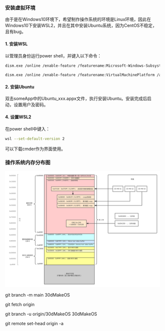 ### 安装虚拟环境

由于是在Windows10环境下，希望制作操作系统的环境是Linux环境，因此在Windows10下安装WSL2，并且在其中安装Ubuntu系统，因为CentOS不稳定，且有bug。

#### 1. 安装WSL

以管理员身份运行power shell，并键入以下命令：

``` bash
dism.exe /online /enable-feature /featurename:Microsoft-Windows-Subsystem-Linux /all /norestart
```

```bash
dism.exe /online /enable-feature /featurename:VirtualMachinePlatform /all /norestart
```

#### 2. 安装Ubuntu
双击someApp中的Ubuntu_xxx.appx文件，执行安装Ubuntu。安装完成后启动，设置用户及密码。

#### 4. 设置WSL2

在power shell中键入：

```bash
wsl --set-default-version 2
```

可以下载cmder作为界面使用。

### 操作系统内存分布图

![memoryMap](memoryMap.png)


git branch -m main 30dMakeOS

git fetch origin

git branch -u origin/30dMakeOS 30dMakeOS

git remote set-head origin -a